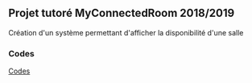 ## Projet tutoré MyConnectedRoom 2018/2019
Création d'un système permettant d'afficher la disponibilité d'une salle 
### Codes
[Codes](https://github.com/Mxkiller56/projetutmcr/tree/master/Codes)
